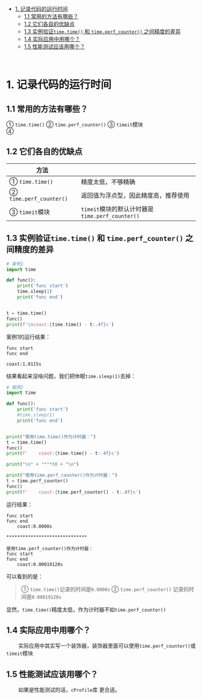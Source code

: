 - [1. 记录代码的运行时间](#1-记录代码的运行时间)
  - [1.1 常用的方法有哪些？](#11-常用的方法有哪些)
  - [1.2 它们各自的优缺点](#12-它们各自的优缺点)
  - [1.3  实例验证`time.time()` 和 `time.perf_counter()` 之间精度的差异](#13--实例验证timetime-和-timeperf_counter-之间精度的差异)
  - [1.4 实际应用中用哪个？](#14-实际应用中用哪个)
  - [1.5 性能测试应该用哪个？](#15-性能测试应该用哪个)






&emsp;
&emsp;
# 1. 记录代码的运行时间
## 1.1 常用的方法有哪些？
① `time.time()`
② `time.perf_counter()` 
③ `timeit`模块  
④ 


## 1.2 它们各自的优缺点
| 方法                    |                                                 |
| ----------------------- | ----------------------------------------------- |
| ① `time.time()`         | 精度太低，不够精确                              |
| ② `time.perf_counter()` | 返回值为浮点型，因此精度高，推荐使用            |
| ③ `timeit`模块          | `timeit`模块的默认计时器是`time.perf_counter()` |

## 1.3  实例验证`time.time()` 和 `time.perf_counter()` 之间精度的差异
```python
# 案例1
import time

def func():
    print('func start')
    time.sleep(1)
    print('func end')


t = time.time()
func()
print(f'\ncoast:{time.time() - t:.4f}s')
```
案例1的运行结果：
```
func start
func end

coast:1.0115s
```
结果看起来没啥问题，我们把休眠`time.sleep(1)`去掉：
```python
# 案例2
import time

def func():
    print('func start')
    #time.sleep(1)
    print('func end')


print("使用time.time()作为计时器：")
t = time.time()
func()
print(f'    coast:{time.time() - t:.4f}s')

print("\n" + "*"*30 + "\n")

print("使用time.perf_counter()作为计时器：")
t = time.perf_counter()
func()
print(f'    coast:{time.perf_counter() - t:.8f}s')
```
运行结果：
```
func start
func end
    coast:0.0000s

******************************

使用time.perf_counter()作为计时器：
func start
func end
    coast:0.00019120s
```
可以看到的是：
> ① `time.time()`记录的时间是`0.0000s`
> ② `time.perf_counter()` 记录的时间是`0.00019120s`
> 
显然，`time.time()`精度太低，作为计时器不如`time.perf_counter()`

## 1.4 实际应用中用哪个？
&emsp;&emsp; 实际应用中其实写一个装饰器，装饰器里面可以使用`time.perf_counter()`或`timeit`模块  


## 1.5 性能测试应该用哪个？
&emsp;&emsp; 如果是性能测试的话，`cProfile`库 更合适。


